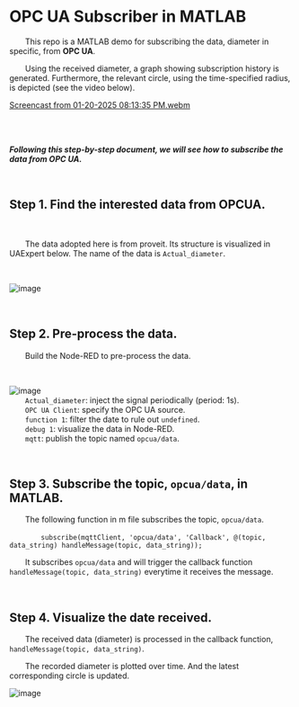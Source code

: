 # OPC UA Subscriber in MATLAB

&emsp;&emsp;This repo is a MATLAB demo for subscribing the data, diameter in specific, from **OPC UA**.


&emsp;&emsp;Using the received diameter, a graph showing subscription history is generated. Furthermore, the relevant circle, using the time-specified radius, is depicted (see the video below).

[Screencast from 01-20-2025 08:13:35 PM.webm](https://github.com/user-attachments/assets/8dfba9b3-fa6e-4da9-a555-108a2ce9cb21)  

<br><br>

***Following this step-by-step document, we will see how to subscribe the data from OPC UA.***
  
<br>


## Step 1. Find the interested data from OPCUA.

<br>

&emsp;&emsp;The data adopted here is from proveit. Its structure is visualized in UAExpert below. The name of the data is `Actual_diameter`.

<br>

![image](https://github.com/user-attachments/assets/5f1fe11c-f5f3-441d-9eda-4b0f583cbe62)

<br>

## Step 2. Pre-process the data.

&emsp;&emsp;Build the Node-RED to pre-process the data.

<br>

![image](https://github.com/user-attachments/assets/ba4507a7-a4de-404f-8795-9a615c77fdbb)  
&emsp;&emsp;`Actual_diameter`: inject the signal periodically (period: 1s).  
&emsp;&emsp;`OPC UA Client`: specify the OPC UA source.  
&emsp;&emsp;`function 1`: filter the date to rule out `undefined`.  
&emsp;&emsp;`debug 1`: visualize the data in Node-RED.  
&emsp;&emsp;`mqtt`: publish the topic named `opcua/data`.  

<br>

## Step 3. Subscribe the topic, `opcua/data`, in MATLAB.

&emsp;&emsp;The following function in m file subscribes the topic, `opcua/data`.

&emsp;&emsp;&emsp;&emsp;`subscribe(mqttClient, 'opcua/data', 'Callback', @(topic, data_string) handleMessage(topic, data_string));`

&emsp;&emsp;It subscribes `opcua/data` and will trigger the callback function `handleMessage(topic, data_string)` everytime it receives the message.

<br>

## Step 4. Visualize the date received.

&emsp;&emsp;The received data (diameter) is processed in the callback function, `handleMessage(topic, data_string)`.

&emsp;&emsp;The recorded diameter is plotted over time. And the latest corresponding circle is updated.

![image](https://github.com/user-attachments/assets/f5696300-2282-46c1-9034-531660d6f795)
